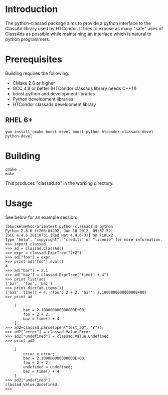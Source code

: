 
# Introduction

The python-classad package aims to provide a python interface to the ClassAd
library used by HTCondor.  It tries to expose as many "safe" uses of ClassAds
as possible while maintaining an interface which is natural to python
programmers.

# Prerequisites

Building requires the following:

* CMake 2.6 or higher
* GCC 4.8 or better (HTCondor classads library needs C++11)
* boost.python and development libraries
* Python development libraries
* HTCondor classads development library 

## RHEL 6+

    yum install cmake boost-devel boost-python htcondor-classads-devel python-devel

# Building

    cmake .
    make

This produces "classad.so" in the working directory.

# Usage

See below for an example session:

    [bbockelm@hcc-briantest python-classads]$ python
    Python 2.6.6 (r266:84292, Jun 18 2012, 09:57:52) 
    [GCC 4.4.6 20110731 (Red Hat 4.4.6-3)] on linux2
    Type "help", "copyright", "credits" or "license" for more information.
    >>> import classad
    >>> ad = classad.ClassAd()
    >>> expr = classad.ExprTree("2+2")
    >>> ad["foo"] = expr
    >>> print ad["foo"].eval()
    4
    >>> ad["bar"] = 2.1
    >>> ad["baz"] = classad.ExprTree("time() + 4")
    >>> print list(ad)
    ['bar', 'foo', 'baz']
    >>> print dict(ad.items())
    {'baz': time() + 4, 'foo': 2 + 2, 'bar': 2.100000000000000E+00}
    >>> print ad
    
        [
            bar = 2.100000000000000E+00; 
            foo = 2 + 2; 
            baz = time() + 4
        ]
    >>> ad2=classad.parse(open("test_ad", "r"));
    >>> ad2["error"] = classad.Value.Error
    >>> ad2["undefined"] = classad.Value.Undefined
    >>> print ad2
    
        [
            error = error; 
            bar = 2.100000000000000E+00; 
            foo = 2 + 2; 
            undefined = undefined; 
            baz = time() + 4
        ]
    >>> ad2["undefined"]
    classad.Value.Undefined
    >>> 

